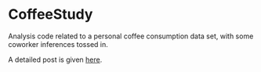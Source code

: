 # CoffeeStudy
Analysis code related to a personal coffee consumption data set, with some coworker inferences tossed in. 

A detailed post is given <a href="https://chrisdienes.github.io/blog/2018/12/14/coffee-study">here</a>.
